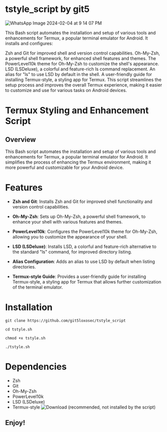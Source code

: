 # tstyle_script by git5

![WhatsApp Image 2024-02-04 at 9 14 07 PM](https://github.com/git5loxosec/tstyle_script/assets/137344845/ebe1dac6-7b6a-4f9e-a8d1-28ba8d5e8e62)

This Bash script automates the installation and setup of various tools and enhancements for Termux, a popular terminal emulator for Android. It installs and configures:

Zsh and Git for improved shell and version control capabilities.
Oh-My-Zsh, a powerful shell framework, for enhanced shell features and themes.
The PowerLevel10k theme for Oh-My-Zsh to customize the shell's appearance.
LSD (LSDeluxe), a colorful and feature-rich ls command replacement.
An alias for "ls" to use LSD by default in the shell.
A user-friendly guide for installing Termux-style, a styling app for Termux.
This script streamlines the setup process and improves the overall Termux experience, making it easier to customize and use for various tasks on Android devices.

# Termux Styling and Enhancement Script

## Overview

This Bash script automates the installation and setup of various tools and enhancements for Termux, a popular terminal emulator for Android. It simplifies the process of enhancing the Termux environment, making it more powerful and customizable for your Android device.

# Features

- **Zsh and Git**: Installs Zsh and Git for improved shell functionality and version control capabilities.

- **Oh-My-Zsh**: Sets up Oh-My-Zsh, a powerful shell framework, to enhance your shell with various features and themes.

- **PowerLevel10k**: Configures the PowerLevel10k theme for Oh-My-Zsh, allowing you to customize the appearance of your shell.

- **LSD (LSDeluxe)**: Installs LSD, a colorful and feature-rich alternative to the standard "ls" command, for improved directory listing.

- **Alias Configuration**: Adds an alias to use LSD by default when listing directories.

- **Termux-style Guide**: Provides a user-friendly guide for installing Termux-style, a styling app for Termux that allows further customization of the terminal emulator.

# Installation

```
git clone https://github.com/git5loxosec/tstyle_script

cd tstyle.sh

chmod +x tstyle.sh

./tstyle.sh
```

# Dependencies
- Zsh
- Git
- Oh-My-Zsh
- PowerLevel10k
- LSD (LSDeluxe)
- Termux-style ![Download](https://f-droid.org/en/packages/com.termux.styling/) (recommended, not installed by the script)

## Enjoy!
